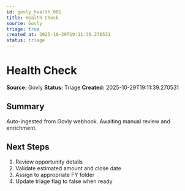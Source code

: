 ```yaml
---
id: govly_health_001
title: Health Check
source: Govly
triage: true
created_at: 2025-10-29T19:11:39.270531
status: triage
---
```


# Health Check

**Source:** Govly
**Status:** Triage
**Created:** 2025-10-29T19:11:39.270531

## Summary

Auto-ingested from Govly webhook. Awaiting manual review and enrichment.

## Next Steps

1. Review opportunity details
2. Validate estimated amount and close date
3. Assign to appropriate FY folder
4. Update triage flag to false when ready
